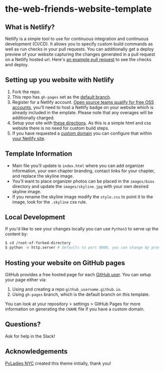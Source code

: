 # the-web-friends-website-template

## What is Netlify?

Netlify is a simple tool to use for continuous integration and continuous development (CI/CD). It allows you to specify custom build commands as well as run checks in your pull requests. You can additionally get a deploy preview of your website capturing the changes generated in a pull request on a Netlify hosted url. Here's [an example pull request](https://github.com/pyladies/netlify-website-template/pull/1) to see the checks and deploy.

## Setting up you website with Netlify

1. Fork the repo.
2. This repo has `gh-pages` set as the [default branch](https://docs.github.com/en/github/administering-a-repository/setting-the-default-branch). 
3. Register for a Netlify account. [Open source teams qualify for free OSS accounts](https://www.netlify.com/legal/open-source-policy/), you'll need to host a Netlify badge on your website which is already included in the emplate. Please note that any overages will be additionally charged.
4. Setup your site with [these directions](https://www.netlify.com/blog/2016/10/27/a-step-by-step-guide-deploying-a-static-site-or-single-page-app/). As this is a simple html and css website there is no need for custom build steps.
4. If you have requested a [custom domain](https://github.com/pyladies/pyladies/README.md) you can configure that within [your Netlify site](https://www.netlify.com/blog/2020/03/26/how-to-set-up-netlify-dns-custom-domains-cname-a-records/).

## Template Information

- Main file you'll update is `index.html` where you can add organizer information, your own chapter branding, contact links for your chapter, and replace the skyline image. 
- You'll want to place organizer photos can be placed in the `images/bios` directory and update the `images/skyline.jpg` with your own desired skyline image.
- If you rename the skyline image modify the `style.css` to point it to the image, look for the `.skyline` css rule.

## Local Development

If you'd like to see your changes locally you can use `Python3` to serve up the content by:

```bash
$ cd /root-of-forked-directory
$ python -m http.server # Defaults to port 8000, you can change by providing an additional integer for the desired port
```

## Hosting your website on GitHub pages

GitHub provides a free hosted page for each [GitHub user](https://pages.github.com/). You can setup your page either via:

1. Using and creating a repo `github_username.github.io`. 
2. Using `gh-pages` branch, which is the default branch on this template. 

You can look at your repository > settings > GitHub Pages for more information on generating the `CNAME` file if you have a custom domain.

## Questions?

Ask for help in the Slack! 

## Acknowledgements

[PyLadies NYC](http://nyc.pyladies.com/) created this theme initially, thank you!
